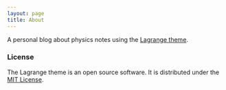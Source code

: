 ```yaml
---
layout: page
title: About
---
```


A personal blog about physics notes using the [Lagrange theme](https://github.com/LeNPaul/Lagrange).

### License

The Lagrange theme is an open source software. It is distributed under the [MIT License](http://choosealicense.com/licenses/mit/).
<!--stackedit_data:
eyJoaXN0b3J5IjpbLTc3NzY4MTA1MywxMTAxNzgyNjQ2XX0=
-->